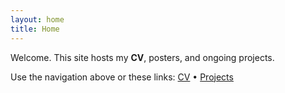 ```yaml
---
layout: home
title: Home
---
```


Welcome. This site hosts my **CV**, posters, and ongoing projects.

Use the navigation above or these links: [CV](/cv) • [Projects](/projects)